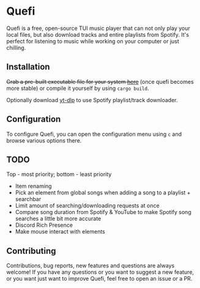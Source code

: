 # Quefi
<!-- Badges here -->
Quefi is a free, open-source TUI music player that can not only play your local files, but also download tracks and entire playlists from Spotify.
It's perfect for listening to music while working on your computer or just chilling.
<!-- Screenshots here -->

## Installation
~~Grab a pre-built executable file for your system [here](https://github.com/nieboczek/quefi/releases/latest)~~ (once quefi becomes more stable) or compile it yourself by using `cargo build`.

Optionally download [yt-dlp](https://github.com/yt-dlp/yt-dlp/releases/) to use Spotify playlist/track downloader.

## Configuration
To configure Quefi, you can open the configuration menu using `c` and browse various options there.

## TODO
Top - most priority; bottom - least priority
- Item renaming
- Pick an element from global songs when adding a song to a playlist + searchbar
- Limit amount of searching/downloading requests at once
- Compare song duration from Spotify & YouTube to make Spotify song searches a little bit more accurate
- Discord Rich Presence
- Make mouse interact with elements

## Contributing
Contributions, bug reports, new features and questions are always welcome!
If you have any questions or you want to suggest a new feature, or you want just want to improve Quefi, feel free to open an issue or a PR.
